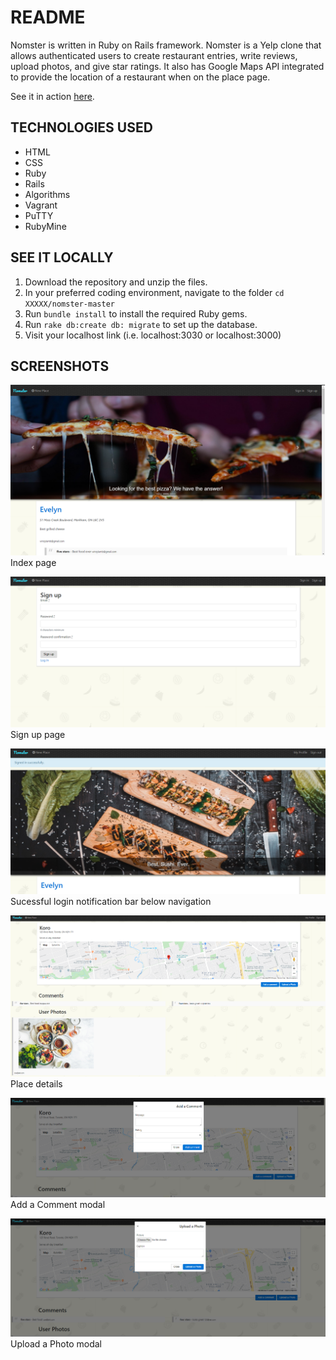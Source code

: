 # README

Nomster is written in Ruby on Rails framework.
Nomster is a Yelp clone that allows authenticated users to create restaurant entries, write reviews, upload photos, and give star ratings.
It also has Google Maps API integrated to provide the location of a restaurant when on the place page.

See it in action <a href="https://nomster-winnie-khuu.herokuapp.com">here</a>.

## TECHNOLOGIES USED
* HTML
* CSS
* Ruby
* Rails
* Algorithms
* Vagrant
* PuTTY
* RubyMine

## SEE IT LOCALLY

1. Download the repository and unzip the files.
2. In your preferred coding environment, navigate to the folder `cd XXXXX/nomster-master`
3. Run `bundle install` to install the required Ruby gems.
4. Run `rake db:create db: migrate` to set up the database.
5. Visit your localhost link (i.e. localhost:3030 or localhost:3000)

## SCREENSHOTS
![alt text](nomster1.png)
Index page

![alt text](nomster2.png)
Sign up page

![alt text](nomster3.png)
Sucessful login notification bar below navigation

![alt text](nomster4.png)
Place details

![alt text](nomster5.png)
Add a Comment modal

![alt text](nomster6.png)
Upload a Photo modal
